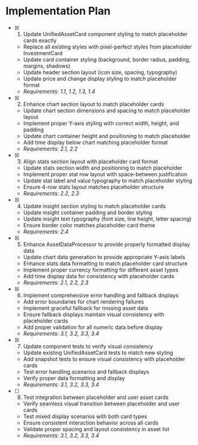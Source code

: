 # Implementation Plan

- [x] 1. Update UnifiedAssetCard component styling to match placeholder cards exactly







  - Replace all existing styles with pixel-perfect styles from placeholder InvestmentCard
  - Update card container styling (background, border radius, padding, margins, shadows)
  - Update header section layout (icon size, spacing, typography)
  - Update price and change display styling to match placeholder format
  - _Requirements: 1.1, 1.2, 1.3, 1.4_

- [x] 2. Enhance chart section layout to match placeholder cards





  - Update chart section dimensions and spacing to match placeholder layout
  - Implement proper Y-axis styling with correct width, height, and padding
  - Update chart container height and positioning to match placeholder
  - Add time display below chart matching placeholder format
  - _Requirements: 2.1, 2.2_

- [x] 3. Align stats section layout with placeholder card format






  - Update stats section width and positioning to match placeholder
  - Implement proper stat row layout with space-between justification
  - Update stat label and value typography to match placeholder styling
  - Ensure 4-row stats layout matches placeholder structure
  - _Requirements: 2.2, 2.3_

- [x] 4. Update insight section styling to match placeholder cards





  - Update insight container padding and border styling
  - Update insight text typography (font size, line height, letter spacing)
  - Ensure border color matches placeholder card theme
  - _Requirements: 2.4_

- [x] 5. Enhance AssetDataProcessor to provide properly formatted display data





  - Update chart data generation to provide appropriate Y-axis labels
  - Enhance stats data formatting to match placeholder card structure
  - Implement proper currency formatting for different asset types
  - Add time display data for consistency with placeholder cards
  - _Requirements: 2.1, 2.2, 2.3_

- [x] 6. Implement comprehensive error handling and fallback displays




  - Add error boundaries for chart rendering failures
  - Implement graceful fallback for missing asset data
  - Ensure fallback displays maintain visual consistency with placeholder cards
  - Add proper validation for all numeric data before display
  - _Requirements: 3.1, 3.2, 3.3, 3.4_

- [x] 7. Update component tests to verify visual consistency





  - Update existing UnifiedAssetCard tests to match new styling
  - Add snapshot tests to ensure visual consistency with placeholder cards
  - Test error handling scenarios and fallback displays
  - Verify proper data formatting and display
  - _Requirements: 3.1, 3.2, 3.3, 3.4_

- [ ] 8. Test integration between placeholder and user asset cards
  - Verify seamless visual transition between placeholder and user cards
  - Test mixed display scenarios with both card types
  - Ensure consistent interaction behavior across all cards
  - Validate proper spacing and layout consistency in asset list
  - _Requirements: 3.1, 3.2, 3.3, 3.4_